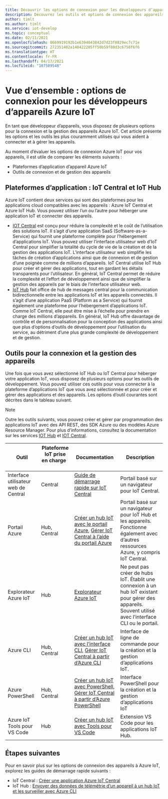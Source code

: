 ```yaml
---
title: Découvrir les options de connexion pour les développeurs d’appareils Azure IoT
description: Découvrez les outils et options de connexion des appareils couramment utilisés pour les développeurs d’appareils Azure IoT.
author: timlt
ms.author: timlt
ms.service: iot-develop
ms.topic: conceptual
ms.date: 02/11/2021
ms.openlocfilehash: 8669919192b1e6394043842d7d23f8829ec7c71e
ms.sourcegitcommit: 272351402a140422205ff50b59f80d3c6758f6f6
ms.translationtype: HT
ms.contentlocale: fr-FR
ms.lasthandoff: 04/17/2021
ms.locfileid: "107589548"
---
```

# <a name="overview-connection-options-for-azure-iot-device-developers"></a>Vue d’ensemble : options de connexion pour les développeurs d’appareils Azure IoT
En tant que développeur d’appareils, vous disposez de plusieurs options pour la connexion et la gestion des appareils Azure IoT. Cet article présente les options et les outils les plus couramment utilisés qui vous aident à connecter et à gérer les appareils.

Au moment d’évaluer les options de connexion Azure IoT pour vos appareils, il est utile de comparer les éléments suivants :
- Plateformes d’application d’appareil Azure IoT
- Outils de connexion et de gestion des appareils

## <a name="application-platforms-iot-central-and-iot-hub"></a>Plateformes d’application : IoT Central et IoT Hub
Azure IoT contient deux services qui sont des plateformes pour les applications cloud compatibles avec les appareils : Azure IoT Central et Azure IoT Hub. Vous pouvez utiliser l’un ou l’autre pour héberger une application IoT et connecter des appareils.
- [IOT Central](../iot-central/core/overview-iot-central.md) est conçu pour réduire la complexité et le coût de l’utilisation des solutions IoT. Il s’agit d’une application SaaS (Software-as-a-Service) qui fournit une plateforme complète pour l’hébergement d’applications IoT. Vous pouvez utiliser l’interface utilisateur web d’IoT Central pour simplifier la totalité du cycle de vie de la création et de la gestion des applications IoT. L’interface utilisateur web simplifie les tâches de création d’applications ainsi que de connexion et de gestion d’une poignée comme de millions d’appareils. IoT Central utilise IoT Hub pour créer et gérer des applications, tout en gardant les détails transparents pour l’utilisateur. En général, IoT Central permet de réduire la complexité et l’effort de développement ainsi que de simplifier la gestion des appareils par le biais de l’interface utilisateur web.
- [IoT Hub](../iot-hub/about-iot-hub.md) fait office de hub de messages central pour la communication bidirectionnelle entre les applications IoT et les appareils connectés. Il s’agit d’une application PaaS (Platform as a Service) qui fournit également une plateforme pour l’hébergement d’applications IoT. Comme IoT Central, elle peut être mise à l’échelle pour prendre en charge des millions d’appareils. En général, IoT Hub offre davantage de contrôle et de personnalisation pour la conception des applications ainsi que plus d’options d’outils de développement pour l’utilisation du service, au détriment d’une plus grande complexité de développement et de gestion.

## <a name="tools-to-connect-and-manage-devices"></a>Outils pour la connexion et la gestion des appareils
Une fois que vous avez sélectionné IoT Hub ou IoT Central pour héberger votre application IoT, vous disposez de plusieurs options pour les outils de développement. Vous pouvez utiliser ces outils pour vous connecter à la plateforme d’applications IoT que vous avez sélectionnée et pour créer et gérer des applications et des appareils. Les options d’outil courantes sont décrites dans le tableau suivant. 

> [!NOTE]
> Outre les outils suivants, vous pouvez créer et gérer par programmation des applications IoT avec des API REST, des SDK Azure ou des modèles Azure Resource Manager. Pour plus d’informations, consultez la documentation sur les services [IOT Hub](../iot-hub/about-iot-hub.md) et [IOT Central](../iot-central/core/overview-iot-central.md).

|Outil  |Plateforme IoT prise en charge &nbsp; &nbsp; &nbsp; &nbsp; |Documentation  |Description  |
|---------|---------|---------|---------|
|Interface utilisateur web de Central     | Central | [Guide de démarrage rapide sur IoT Central](../iot-central/core/quick-deploy-iot-central.md) | Portail basé sur un navigateur pour IoT Central. |
|Portail Azure     | Hub, Central      | [Créer un hub IoT avec le portail Azure](../iot-hub/iot-hub-create-through-portal.md), [Gérer IoT Central à l’aide du portail Azure](../iot-central/core/howto-manage-iot-central-from-portal.md)| Portail basé sur un navigateur pour IoT Hub et les appareils. Fonctionne également avec d’autres ressources Azure, y compris IoT Central. |
|Explorateur Azure IoT     | Hub | [Explorateur Azure IoT](https://github.com/Azure/azure-iot-explorer#azure-iot-explorer-preview) | Ne peut pas créer de hubs IoT. Établit une connexion à un hub IoT existant pour gérer des appareils. Souvent utilisé avec l’interface CLI ou le portail.|
|Azure CLI     | Hub, Central          | [Créer un hub IoT avec l’interface CLI](../iot-hub/iot-hub-create-using-cli.md), [Gérer IoT Central à partir d’Azure CLI](../iot-central/core/howto-manage-iot-central-from-cli.md) | Interface de ligne de commande pour la création et la gestion d’applications IoT. |
|Azure PowerShell     | Hub, Central   | [Créer un hub IoT avec PowerShell](../iot-hub/iot-hub-create-using-powershell.md), [Gérer IoT Central à partir d’Azure PowerShell](../iot-central/core/howto-manage-iot-central-from-powershell.md) | Interface PowerShell pour la création et la gestion d’applications IoT |
|Azure IoT Tools pour VS Code  | Hub | [Créer un hub IoT avec Tools pour VS Code](../iot-hub/iot-hub-create-use-iot-toolkit.md) | Extension VS Code pour les applications IoT Hub. |

## <a name="next-steps"></a>Étapes suivantes
Pour en savoir plus sur les options de connexion des appareils à Azure IoT, explorez les guides de démarrage rapide suivants :
- IoT Central : [Créer une application Azure IoT Central](../iot-central/core/quick-deploy-iot-central.md)
- IoT Hub : [Envoyer des données de télémétrie d’un appareil à un hub IoT et les surveiller avec Azure CLI](../iot-hub/quickstart-send-telemetry-cli.md)